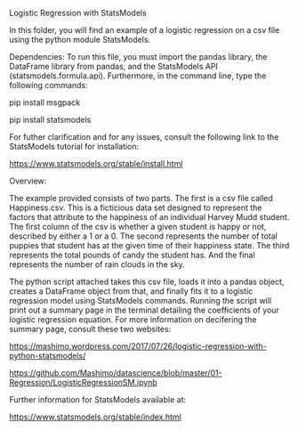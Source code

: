 Logistic Regression with StatsModels

In this folder, you will find an example of a logistic regression on a csv file
using the python module StatsModels.

Dependencies:
To run this file, you must import the pandas library, the DataFrame library
from pandas, and the StatsModels API (statsmodels.formula.api).
Furthermore, in the command line, type the following commands:

pip install msgpack

pip install statsmodels

For futher clarification and for any issues, consult the following link to 
the StatsModels tutorial for installation:

https://www.statsmodels.org/stable/install.html

Overview:

The example provided consists of two parts. The first is a csv file called
Happiness.csv. This is a ficticious data set designed to represent the factors
that attribute to the happiness of an individual Harvey Mudd student. The first
column of the csv is whether a given student is happy or not, described
by either a 1 or a 0. The second represents the number of total puppies that
student has at the given time of their happiness state. The third represents
the total pounds of candy the student has. And the final represents the number
of rain clouds in the sky.

The python script attached takes this csv file, loads it into a pandas object, 
creates a DataFrame object from that, and finally fits it to a logistic
regression model using StatsModels commands. Running the script will print out
a summary page in the terminal detailing the coefficients of your logistic 
regression equation. For more information on decifering the summary page, 
consult these two websites:

https://mashimo.wordpress.com/2017/07/26/logistic-regression-with-python-statsmodels/

https://github.com/Mashimo/datascience/blob/master/01-Regression/LogisticRegressionSM.ipynb

Further information for StatsModels available at:

https://www.statsmodels.org/stable/index.html